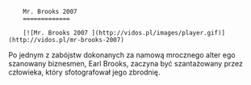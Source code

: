 
        Mr. Brooks 2007 
        =============
        
        [![Mr. Brooks 2007 ](http://vidos.pl/images/player.gif)](http://vidos.pl/mr-brooks-2007)
        
        
 Po jednym z zabójstw dokonanych za namową mrocznego alter ego szanowany biznesmen, Earl Brooks, zaczyna być szantażowany przez człowieka, który sfotografował jego zbrodnię.
    